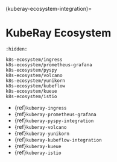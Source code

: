 (kuberay-ecosystem-integration)=

# KubeRay Ecosystem

```{toctree}
:hidden:

k8s-ecosystem/ingress
k8s-ecosystem/prometheus-grafana
k8s-ecosystem/pyspy
k8s-ecosystem/volcano
k8s-ecosystem/yunikorn
k8s-ecosystem/kubeflow
k8s-ecosystem/kueue
k8s-ecosystem/istio
```

* {ref}`kuberay-ingress`
* {ref}`kuberay-prometheus-grafana`
* {ref}`kuberay-pyspy-integration`
* {ref}`kuberay-volcano`
* {ref}`kuberay-yunikorn`
* {ref}`kuberay-kubeflow-integration`
* {ref}`kuberay-kueue`
* {ref}`kuberay-istio`
